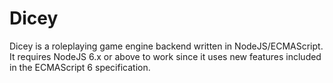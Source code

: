 # Dicey
Dicey is a roleplaying game engine backend written in NodeJS/ECMAScript. It requires NodeJS 6.x or above to work since it uses new features included in the ECMAScript 6 specification.
